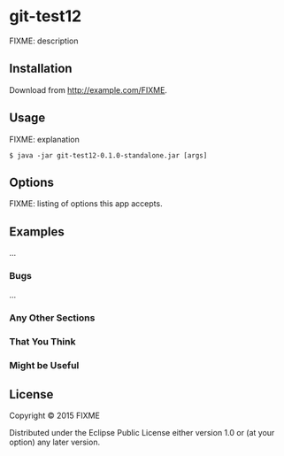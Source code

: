 # git-test12

FIXME: description

## Installation

Download from http://example.com/FIXME.

## Usage

FIXME: explanation

    $ java -jar git-test12-0.1.0-standalone.jar [args]

## Options

FIXME: listing of options this app accepts.

## Examples

...

### Bugs

...

### Any Other Sections
### That You Think
### Might be Useful

## License

Copyright © 2015 FIXME

Distributed under the Eclipse Public License either version 1.0 or (at
your option) any later version.
